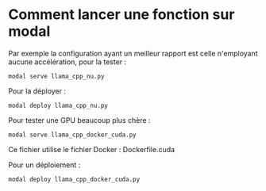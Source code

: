 # Comment lancer une fonction sur modal

Par exemple la configuration ayant un meilleur rapport est celle n'employant aucune accélération, pour la tester :

    modal serve llama_cpp_nu.py

Pour la déployer :

    modal deploy llama_cpp_nu.py

Pour tester une GPU beaucoup plus chère :

    modal serve llama_cpp_docker_cuda.py

Ce fichier utilise le fichier Docker : Dockerfile.cuda

Pour un déploiement : 

    modal deploy llama_cpp_docker_cuda.py


